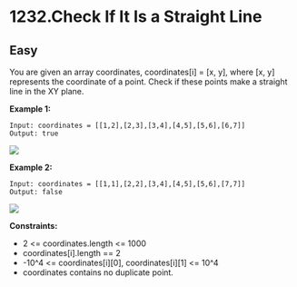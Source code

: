 1232.Check If It Is a Straight Line
===================

Easy
-------------------

You are given an array coordinates, coordinates[i] = [x, y], where [x, y] represents the coordinate of a point. Check if these points make a straight line in the XY plane.

**Example 1:**

    Input: coordinates = [[1,2],[2,3],[3,4],[4,5],[5,6],[6,7]]
    Output: true

   ![](https://assets.leetcode.com/uploads/2019/10/15/untitled-diagram-2.jpg)

**Example 2:**

    Input: coordinates = [[1,1],[2,2],[3,4],[4,5],[5,6],[7,7]]
    Output: false

   ![](https://assets.leetcode.com/uploads/2019/10/09/untitled-diagram-1.jpg)

**Constraints:**

* 2 <= coordinates.length <= 1000
* coordinates[i].length == 2
* -10^4 <= coordinates[i][0], coordinates[i][1] <= 10^4
* coordinates contains no duplicate point.
